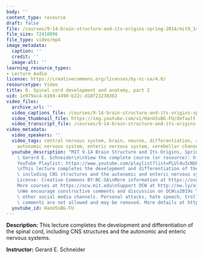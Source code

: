 ```yaml
---
body: ''
content_type: resource
draft: false
file: /courses/9-14-brain-structure-and-its-origins-spring-2014/mit9_14s14_lec08_360p_16_9.mp4
file_size: 72410096
file_type: video/mp4
image_metadata:
  caption: ''
  credit: ''
  image-alt: ''
learning_resource_types:
- Lecture Audio
license: https://creativecommons.org/licenses/by-nc-sa/4.0/
resourcetype: Video
title: 8. Spinal cord development and anatomy, part 2
uid: 1e979ac4-b169-4490-b22c-d18f21238363
video_files:
  archive_url: ''
  video_captions_file: /courses/9-14-brain-structure-and-its-origins-spring-2014/mit9_14s14_lec08_captions.vtt
  video_thumbnail_file: https://img.youtube.com/vi/HanUSsBG-FU/default.jpg
  video_transcript_file: /courses/9-14-brain-structure-and-its-origins-spring-2014/mit9_14s14_lec08_transcript.pdf
video_metadata:
  video_speakers: ''
  video_tags: central nervous system, brain, neuron, differentiation, spinal cord,
    autonomic nervous system, enteric nervous system, cerebellar channel
  youtube_description: "MIT 9.14 Brain Structure and Its Origins, Spring 2014\nInstructor:\
    \ Gerard E. Schneider\n\nView the complete course (or resource): https://ocw.mit.edu/9-14S14\n\
    YouTube Playlist: https://www.youtube.com/playlist?list=PLUl4u3cNGP62ABe0O-0qtaHHxyKQi1ZwR\n\
    \nThis lecture completes the development and differentiation of the spinal cord,\
    \ including CNS structures and the autonomic and enteric nervous systems.\n\n\
    License: Creative Commons BY-NC-SA\nMore information at https://ocw.mit.edu/terms\n\
    More courses at https://ocw.mit.edu\nSupport OCW at http://ow.ly/a1If50zVRlQ\n\
    \nWe encourage constructive comments and discussion on OCW\u2019s YouTube and\
    \ other social media channels. Personal attacks, hate speech, trolling, and inappropriate\
    \ comments are not allowed and may be removed. More details at https://ocw.mit.edu/comments."
  youtube_id: HanUSsBG-FU
---
```

**Description:** This lecture completes the development and differentiation of the spinal cord, including CNS structures and the autonomic and enteric nervous systems.

**Instructor:** Gerard E. Schneider